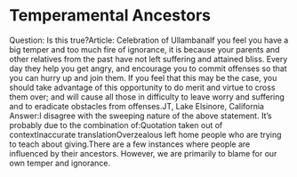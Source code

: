 # Temperamental Ancestors

Question: Is this true?Article: Celebration of UllambanaIf you feel you have a big temper and too much fire of ignorance, it is because your parents and other relatives from the past have not left suffering and attained bliss. Every day they help you get angry, and encourage you to commit offenses so that you can hurry up and join them. If you feel that this may be the case, you should take advantage of this opportunity to do merit and virtue to cross them over; and will cause all those in difficulty to leave worry and suffering and to eradicate obstacles from offenses.​JT, Lake Elsinore, California       Answer:I disagree with the sweeping nature of the above statement. It’s probably due to the combination of:Quotation taken out of contextInaccurate translationOverzealous left home people who are trying to teach about giving.There are a few instances where people are influenced by their ancestors. However, we are primarily to blame for our own temper and ignorance.
